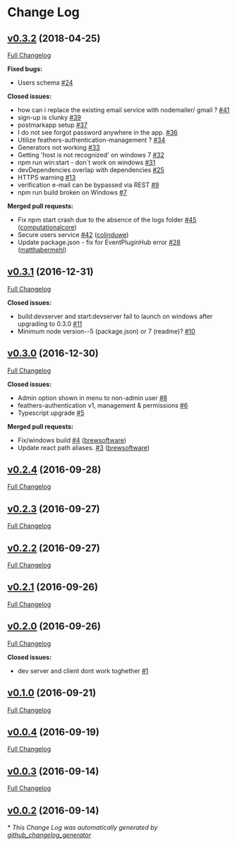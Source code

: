 # Change Log

## [v0.3.2](https://github.com/eddyystop/feathers-starter-react-redux-login-roles/tree/v0.3.2) (2018-04-25)
[Full Changelog](https://github.com/eddyystop/feathers-starter-react-redux-login-roles/compare/v0.3.1...v0.3.2)

**Fixed bugs:**

- Users schema [\#24](https://github.com/eddyystop/feathers-starter-react-redux-login-roles/issues/24)

**Closed issues:**

- how can i replace the existing email service with nodemailer/ gmail ? [\#41](https://github.com/eddyystop/feathers-starter-react-redux-login-roles/issues/41)
- sign-up is clunky [\#39](https://github.com/eddyystop/feathers-starter-react-redux-login-roles/issues/39)
- postmarkapp setup [\#37](https://github.com/eddyystop/feathers-starter-react-redux-login-roles/issues/37)
- I do not see forgot password anywhere in the app.  [\#36](https://github.com/eddyystop/feathers-starter-react-redux-login-roles/issues/36)
- Utilize feathers-authentication-management ? [\#34](https://github.com/eddyystop/feathers-starter-react-redux-login-roles/issues/34)
- Generators not working [\#33](https://github.com/eddyystop/feathers-starter-react-redux-login-roles/issues/33)
- Getting 'host is not recognized' on windows 7 [\#32](https://github.com/eddyystop/feathers-starter-react-redux-login-roles/issues/32)
- npm run win:start  - don`t work on windows [\#31](https://github.com/eddyystop/feathers-starter-react-redux-login-roles/issues/31)
- devDependencies overlap with dependencies [\#25](https://github.com/eddyystop/feathers-starter-react-redux-login-roles/issues/25)
- HTTPS warning [\#13](https://github.com/eddyystop/feathers-starter-react-redux-login-roles/issues/13)
- verification e-mail can be bypassed via REST [\#9](https://github.com/eddyystop/feathers-starter-react-redux-login-roles/issues/9)
- npm run build broken on Windows [\#7](https://github.com/eddyystop/feathers-starter-react-redux-login-roles/issues/7)

**Merged pull requests:**

- Fix npm start crash due to the absence of the logs folder [\#45](https://github.com/eddyystop/feathers-starter-react-redux-login-roles/pull/45) ([computationalcore](https://github.com/computationalcore))
- Secure users service [\#42](https://github.com/eddyystop/feathers-starter-react-redux-login-roles/pull/42) ([colinduwe](https://github.com/colinduwe))
- Update package.json - fix for EventPluginHub error [\#28](https://github.com/eddyystop/feathers-starter-react-redux-login-roles/pull/28) ([matthabermehl](https://github.com/matthabermehl))

## [v0.3.1](https://github.com/eddyystop/feathers-starter-react-redux-login-roles/tree/v0.3.1) (2016-12-31)
[Full Changelog](https://github.com/eddyystop/feathers-starter-react-redux-login-roles/compare/v0.3.0...v0.3.1)

**Closed issues:**

- build:devserver and start:devserver fail to launch on windows after upgrading to 0.3.0 [\#11](https://github.com/eddyystop/feathers-starter-react-redux-login-roles/issues/11)
- Minimum node version--5 \(package.json\) or 7 \(readme\)? [\#10](https://github.com/eddyystop/feathers-starter-react-redux-login-roles/issues/10)

## [v0.3.0](https://github.com/eddyystop/feathers-starter-react-redux-login-roles/tree/v0.3.0) (2016-12-30)
[Full Changelog](https://github.com/eddyystop/feathers-starter-react-redux-login-roles/compare/v0.2.4...v0.3.0)

**Closed issues:**

- Admin option shown in menu to non-admin user [\#8](https://github.com/eddyystop/feathers-starter-react-redux-login-roles/issues/8)
- feathers-authentication v1, management & permissions [\#6](https://github.com/eddyystop/feathers-starter-react-redux-login-roles/issues/6)
- Typescript upgrade [\#5](https://github.com/eddyystop/feathers-starter-react-redux-login-roles/issues/5)

**Merged pull requests:**

- Fix/windows build [\#4](https://github.com/eddyystop/feathers-starter-react-redux-login-roles/pull/4) ([brewsoftware](https://github.com/brewsoftware))
- Update react path aliases. [\#3](https://github.com/eddyystop/feathers-starter-react-redux-login-roles/pull/3) ([brewsoftware](https://github.com/brewsoftware))

## [v0.2.4](https://github.com/eddyystop/feathers-starter-react-redux-login-roles/tree/v0.2.4) (2016-09-28)
[Full Changelog](https://github.com/eddyystop/feathers-starter-react-redux-login-roles/compare/v0.2.3...v0.2.4)

## [v0.2.3](https://github.com/eddyystop/feathers-starter-react-redux-login-roles/tree/v0.2.3) (2016-09-27)
[Full Changelog](https://github.com/eddyystop/feathers-starter-react-redux-login-roles/compare/v0.2.2...v0.2.3)

## [v0.2.2](https://github.com/eddyystop/feathers-starter-react-redux-login-roles/tree/v0.2.2) (2016-09-27)
[Full Changelog](https://github.com/eddyystop/feathers-starter-react-redux-login-roles/compare/v0.2.1...v0.2.2)

## [v0.2.1](https://github.com/eddyystop/feathers-starter-react-redux-login-roles/tree/v0.2.1) (2016-09-26)
[Full Changelog](https://github.com/eddyystop/feathers-starter-react-redux-login-roles/compare/v0.2.0...v0.2.1)

## [v0.2.0](https://github.com/eddyystop/feathers-starter-react-redux-login-roles/tree/v0.2.0) (2016-09-26)
[Full Changelog](https://github.com/eddyystop/feathers-starter-react-redux-login-roles/compare/v0.1.0...v0.2.0)

**Closed issues:**

- dev server and client dont work toghether [\#1](https://github.com/eddyystop/feathers-starter-react-redux-login-roles/issues/1)

## [v0.1.0](https://github.com/eddyystop/feathers-starter-react-redux-login-roles/tree/v0.1.0) (2016-09-21)
[Full Changelog](https://github.com/eddyystop/feathers-starter-react-redux-login-roles/compare/v0.0.4...v0.1.0)

## [v0.0.4](https://github.com/eddyystop/feathers-starter-react-redux-login-roles/tree/v0.0.4) (2016-09-19)
[Full Changelog](https://github.com/eddyystop/feathers-starter-react-redux-login-roles/compare/v0.0.3...v0.0.4)

## [v0.0.3](https://github.com/eddyystop/feathers-starter-react-redux-login-roles/tree/v0.0.3) (2016-09-14)
[Full Changelog](https://github.com/eddyystop/feathers-starter-react-redux-login-roles/compare/v0.0.2...v0.0.3)

## [v0.0.2](https://github.com/eddyystop/feathers-starter-react-redux-login-roles/tree/v0.0.2) (2016-09-14)


\* *This Change Log was automatically generated by [github_changelog_generator](https://github.com/skywinder/Github-Changelog-Generator)*